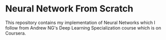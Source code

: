 # Neural Network From Scratch

This repository contains my implementation of Neural Networks which I follow from Andrew NG's Deep Learning Specialization course which is on Coursera.